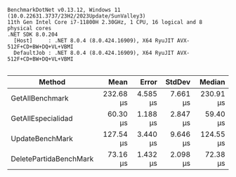 ```

BenchmarkDotNet v0.13.12, Windows 11 (10.0.22631.3737/23H2/2023Update/SunValley3)
11th Gen Intel Core i7-11800H 2.30GHz, 1 CPU, 16 logical and 8 physical cores
.NET SDK 8.0.204
  [Host]     : .NET 8.0.4 (8.0.424.16909), X64 RyuJIT AVX-512F+CD+BW+DQ+VL+VBMI
  DefaultJob : .NET 8.0.4 (8.0.424.16909), X64 RyuJIT AVX-512F+CD+BW+DQ+VL+VBMI


```
| Method                 | Mean      | Error    | StdDev   | Median    |
|----------------------- |----------:|---------:|---------:|----------:|
| GetAllBenchmark        | 232.68 μs | 4.585 μs | 7.661 μs | 230.91 μs |
| GetAllEspecialidad     |  60.30 μs | 1.188 μs | 2.847 μs |  59.40 μs |
| UpdateBenchMark        | 127.54 μs | 3.440 μs | 9.646 μs | 124.55 μs |
| DeletePartidaBenchMark |  73.16 μs | 1.432 μs | 2.098 μs |  72.38 μs |
